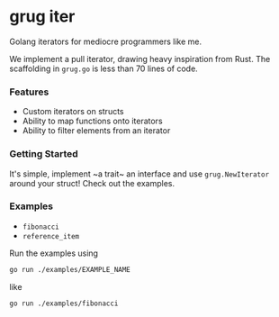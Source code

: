 # grug iter

Golang iterators for mediocre programmers like me.

We implement a pull iterator, drawing heavy inspiration from Rust.
The scaffolding in `grug.go` is less than 70 lines of code.

### Features

- Custom iterators on structs
- Ability to map functions onto iterators
- Ability to filter elements from an iterator

### Getting Started

It's simple, implement ~a trait~ an interface and use `grug.NewIterator`
around your struct! Check out the examples.

### Examples

- `fibonacci`
- `reference_item`

Run the examples using

```sh
go run ./examples/EXAMPLE_NAME
```

like

```sh
go run ./examples/fibonacci
```
